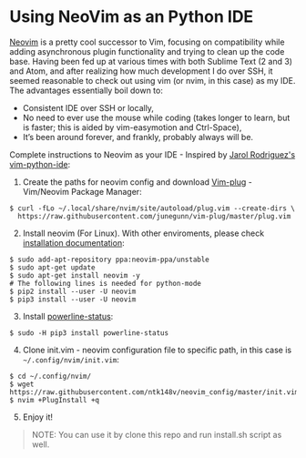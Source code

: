 # Using NeoVim as an Python IDE

[Neovim](https://neovim.io/) is a pretty cool successor to Vim, focusing on compatibility while adding asynchronous plugin functionality and trying to clean up the code base. Having been fed up at various times with both Sublime Text (2 and 3) and Atom, and after realizing how much development I do over SSH, it seemed reasonable to check out using vim (or nvim, in this case) as my IDE. The advantages essentially boil down to:

  - Consistent IDE over SSH or locally,
  - No need to ever use the mouse while coding (takes longer to learn, but is faster; this is aided by vim-easymotion and Ctrl-Space),
  - It’s been around forever, and frankly, probably always will be.

Complete instructions to Neovim as your IDE - Inspired by [Jarol Rodriguez's vim-python-ide](https://github.com/jarolrod/vim-python-ide):

1. Create the paths for neovim config and download [Vim-plug](https://github.com/junegunn/vim-plug) - Vim/Neovim Package Manager:

  ```
  $ curl -fLo ~/.local/share/nvim/site/autoload/plug.vim --create-dirs \
    https://raw.githubusercontent.com/junegunn/vim-plug/master/plug.vim
  ```

2. Install neovim (For Linux). With other enviroments, please check [installation documentation](https://github.com/neovim/neovim/wiki/Installing-Neovim):
  
  ```
  $ sudo add-apt-repository ppa:neovim-ppa/unstable
  $ sudo apt-get update
  $ sudo apt-get install neovim -y
  # The following lines is needed for python-mode
  $ pip2 install --user -U neovim
  $ pip3 install --user -U neovim
  ```

3. Install [powerline-status](https://powerline.readthedocs.io/en/latest/installation.html):

  ```
  $ sudo -H pip3 install powerline-status
  ```

4. Clone init.vim - neovim configuration file to specific path, in this case is `~/.config/nvim/init.vim`:

  ```
  $ cd ~/.config/nvim/
  $ wget https://raw.githubusercontent.com/ntk148v/neovim_config/master/init.vim
  $ nvim +PlugInstall +q
  ```

5. Enjoy it!


> NOTE: You can use it by clone this repo and run install.sh script as well.
